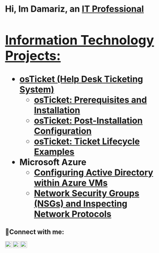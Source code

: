 <h1>Hi, Im Damariz, an <a href="https://linkedin.com/in/Josh">IT Professional

<h2> Information Technology Projects:</h2>

- <b>osTicket (Help Desk Ticketing System)</b>
  - [osTicket: Prerequisites and Installation](https://github.com/DamaMoan/osticket-prereqs)
  - [osTicket: Post-Installation Configuration](https://github.com/DamaMoan/post-install-config)
  - [osTicket: Ticket Lifecycle Examples](https://github.com/DamaMoan/ticket-lifecycle)
- <b>Microsoft Azure</b>
  - [Configuring Active Directory within Azure VMs](https://github.com/DamaMoan/configure-ad)
  - [Network Security Groups (NSGs) and Inspecting Network Protocols](https://github.com/DamaMoan/azure-network-protocols)

<h2>🤳Connect with me:</h2>

[<img align="left" alt="Josh | Twitter" width="22px" src="https://cdn.jsdelivr.net/npm/simple-icons@v3/icons/twitter.svg" />][twitter]
[<img align="left" alt="Josh | LinkedIn" width="22px" src="https://cdn.jsdelivr.net/npm/simple-icons@v3/icons/linkedin.svg" />][linkedin]
[<img align="left" alt="Josh | Instagram" width="22px" src="https://cdn.jsdelivr.net/npm/simple-icons@v3/icons/instagram.svg" />][instagram]

[twitter]: https://twitter.com/Josh
[instagram]: https://www.instagram.com/Josh
[linkedin]: https://linkedin.com/in/Josh
